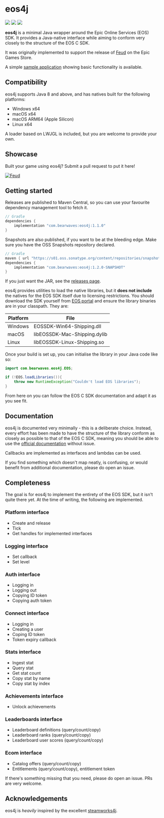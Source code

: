 # eos4j

![](https://img.shields.io/maven-central/v/com.bearwaves/eos4j)
![](https://img.shields.io/nexus/s/com.bearwaves/eos4j?server=https%3A%2F%2Fs01.oss.sonatype.org)
![](https://img.shields.io/github/license/Bearwaves/eos4j)

**eos4j** is a minimal Java wrapper around the Epic Online Services (EOS) SDK.
It provides a Java-native interface while aiming to conform very closely to
the structure of the EOS C SDK.

It was originally implemented to support the release of [Feud](
https://store.epicgames.com/en-US/p/feud-19b141
) on the Epic Games Store.

A simple [sample application](https://github.com/Bearwaves/eos4j-sample) showing
basic functionality is available.

## Compatibility

eos4j supports Java 8 and above, and has natives built for the following
platforms:

- Windows x64
- macOS x64
- macOS ARM64 (Apple Silicon)
- Linux x64

A loader based on LWJGL is included, but you are welcome to provide
your own.

## Showcase

Built your game using eos4j? Submit a pull request to put it here!

[![Feud](https://cdn1.epicgames.com/spt-assets/68be7d7f9c75454eba71957bbbbf2e66/feud-am8w9.jpg?h=240&quality=medium&resize=1&w=180)](https://store.epicgames.com/en-US/p/feud-19b141)

## Getting started

Releases are published to Maven Central, so you can use your favourite
dependency management tool to fetch it.

```groovy
// Gradle
dependencies {
    implementation "com.bearwaves:eos4j:1.1.0"
}
```

Snapshots are also published, if you want to be at the bleeding edge.
Make sure you have the OSS Snapshots repository declared.

```groovy
// Gradle
maven { url "https://s01.oss.sonatype.org/content/repositories/snapshots/" }
dependencies {
    implementation "com.bearwaves:eos4j:1.2.0-SNAPSHOT"
}
```

If you just want the JAR, see the [releases page](https://github.com/Bearwaves/eos4j/releases).

eos4j provides utilities to load the native libraries, but it **does
not include** the natives for the EOS SDK itself due to licensing
restrictions. You should download the SDK yourself from [EOS portal](
https://dev.epicgames.com/portal
) and ensure the library binaries are in your classpath. They are:

| Platform | File                         |
|----------|------------------------------|
| Windows  | EOSSDK-Win64-Shipping.dll    |
| macOS    | libEOSSDK-Mac-Shipping.dylib |
| Linux    | libEOSSDK-Linux-Shipping.so  |

Once your build is set up, you can initialise the library in your Java code
like so:

```java
import com.bearwaves.eos4j.EOS;

if (!EOS.loadLibraries()){
    throw new RuntimeException("Couldn't load EOS libraries");
}
```

From here on you can follow the EOS C SDK documentation and adapt it as you see fit.

## Documentation

eos4j is documented very minimally - this is a deliberate choice. Instead,
every effort has been made to have the structure of the library conform
as closely as possible to that of the EOS C SDK, meaning you should be
able to use the [official documentation](
https://dev.epicgames.com/docs/api-ref
) without issue.

Callbacks are implemented as interfaces and lambdas can be used.

If you find something which doesn't map neatly, is confusing, or would
benefit from additional documentation, please do open an issue.

## Completeness

The goal is for eos4j to implement the entirety of the EOS SDK, but it
isn't quite there yet. At the time of writing, the following are implemented.

### Platform interface

- Create and release
- Tick
- Get handles for implemented interfaces

### Logging interface

- Set callback
- Set level

### Auth interface

- Logging in
- Logging out
- Copying ID token
- Copying auth token

### Connect interface

- Logging in
- Creating a user
- Coping ID token
- Token expiry callback

### Stats interface

- Ingest stat
- Query stat
- Get stat count
- Copy stat by name
- Copy stat by index

### Achievements interface

- Unlock achievements

### Leaderboards interface

- Leaderboard definitions (query/count/copy)
- Leaderboard ranks (query/count/copy)
- Leaderboard user scores (query/count/copy)

### Ecom interface

- Catalog offers (query/count/copy)
- Entitlements (query/count/copy), entitlement token

If there's something missing that you need, please do open an issue. PRs
are very welcome.

## Acknowledgements

eos4j is _heavily_ inspired by the excellent
[steamworks4j](https://github.com/code-disaster/steamworks4j).
